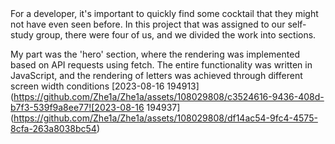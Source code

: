 <Cocktails>
For a developer, it's important to quickly find some cocktail that they might not have even seen before. In this project that was assigned to our self-study group, there were four of us, and we divided the work into sections.

My part was the 'hero' section, where the rendering was implemented based on API requests using fetch. The entire functionality was written in JavaScript, and the rendering of letters was achieved through different screen width conditions
[2023-08-16 194913](https://github.com/Zhe1a/Zhe1a/assets/108029808/c3524616-9436-408d-b7f3-539f9a8ee77![2023-08-16 194937](https://github.com/Zhe1a/Zhe1a/assets/108029808/df14ac54-9fc4-4575-8cfa-263a8038bc54)
<!--
**Zhe1a/Zhe1a** is a ✨ _special_ ✨ repository because its `README.md` (this file) appears on your GitHub profile.

Here are some ideas to get you started:

- 🔭 I’m currently working on ...
- 🌱 I’m currently learning ...
- 👯 I’m looking to collaborate on ...
- 🤔 I’m looking for help with ...
- 💬 Ask me about ...
- 📫 How to reach me: ...
- 😄 Pronouns: ...
- ⚡ Fun fact: ...!
2)

-->
